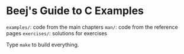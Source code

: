 # Beej's Guide to C Examples

`examples/`: code from the main chapters
`man/`: code from the reference pages
`exercises/`: solutions for exercises

Type `make` to build everything.


